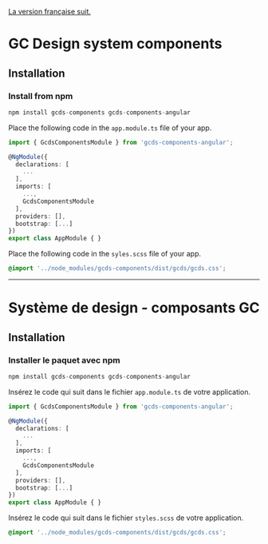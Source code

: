 [La version française suit.](#système-de-design---composants-gc)

# GC Design system components

## Installation

### Install from npm

``` js
npm install gcds-components gcds-components-angular
```

Place the following code in the `app.module.ts` file of your app.

``` ts
import { GcdsComponentsModule } from 'gcds-components-angular';

@NgModule({
  declarations: [
    ...
  ],
  imports: [
    ...,
    GcdsComponentsModule
  ],
  providers: [],
  bootstrap: [...]
})
export class AppModule { }
```

Place the following code in the `syles.scss` file of your app.

``` css
@import '../node_modules/gcds-components/dist/gcds/gcds.css';
```

--------

# Système de design - composants GC

## Installation

### Installer le paquet avec npm

``` js
npm install gcds-components gcds-components-angular
```

Insérez le code qui suit dans le fichier `app.module.ts` de votre application.

``` ts
import { GcdsComponentsModule } from 'gcds-components-angular';

@NgModule({
  declarations: [
    ...
  ],
  imports: [
    ...,
    GcdsComponentsModule
  ],
  providers: [],
  bootstrap: [...]
})
export class AppModule { }
```

Insérez le code qui suit dans le fichier `styles.scss` de votre application.

``` css
@import '../node_modules/gcds-components/dist/gcds/gcds.css';
```
